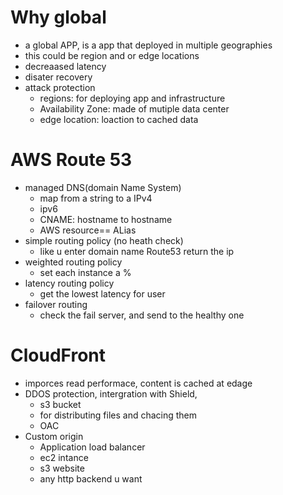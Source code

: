 # Why global
 - a global APP, is a app that deployed in multiple geographies
 - this could be region and or edge locations
 - decreaased latency
 - disater recovery
 - attack protection
     - regions: for deploying app and infrastructure
     - Availability Zone: made of mutiple data center
     - edge location: loaction to cached data

# AWS Route 53
 - managed DNS(domain Name System)
     - map from a string to a IPv4
     - ipv6
     - CNAME: hostname to hostname
     - AWS resource== ALias
 - simple routing policy (no heath check)
     - like u enter domain name Route53 return the ip
 - weighted routing policy
     - set each instance a %
 - latency routing policy
     - get the lowest latency for user
 - failover routing
     - check the fail server, and send to the healthy one
# CloudFront
 - imporces read performace, content is cached at edage
 - DDOS protection, intergration with Shield,
   - s3 bucket
   - for distributing  files and chacing them
   - OAC
 - Custom origin
     - Application load balancer
     - ec2 intance
     - s3 website
     - any http backend u want
